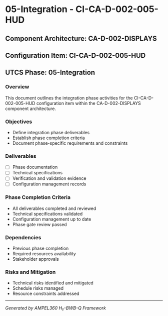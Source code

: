 # 05-Integration - CI-CA-D-002-005-HUD

## Component Architecture: CA-D-002-DISPLAYS
## Configuration Item: CI-CA-D-002-005-HUD
## UTCS Phase: 05-Integration

### Overview
This document outlines the integration phase activities for the CI-CA-D-002-005-HUD configuration item within the CA-D-002-DISPLAYS component architecture.

### Objectives
- Define integration phase deliverables
- Establish phase completion criteria
- Document phase-specific requirements and constraints

### Deliverables
- [ ] Phase documentation
- [ ] Technical specifications
- [ ] Verification and validation evidence
- [ ] Configuration management records

### Phase Completion Criteria
- All deliverables completed and reviewed
- Technical specifications validated
- Configuration management up to date
- Phase gate review passed

### Dependencies
- Previous phase completion
- Required resources availability
- Stakeholder approvals

### Risks and Mitigation
- Technical risks identified and mitigated
- Schedule risks managed
- Resource constraints addressed

---
*Generated by AMPEL360 H₂-BWB-Q Framework*
